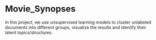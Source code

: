 # Movie_Synopses
In this project, we use unsupervised learning models to cluster unlabeled documents into different groups, visualize the results and identify their latent topics/structures.
